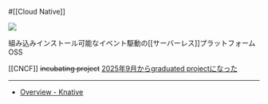 #[[Cloud Native]]

![](https://knative.dev/docs/images/logo/rgb/knative-logo-rgb.png)

組み込みインストール可能なイベント駆動の[[サーバーレス]]プラットフォームOSS

[[CNCF]] ~~incubating project~~ [2025年9月からgraduated projectになった](https://www.cncf.io/announcements/2025/10/08/cloud-native-computing-foundation-announces-knatives-graduation/)

---

- [Overview - Knative](https://knative.dev/docs/concepts/)
